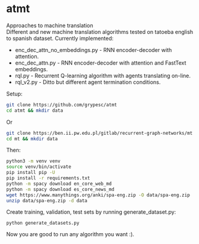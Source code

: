 # atmt
Approaches to machine translation  
Different and new machine translation algorithms tested on tatoeba english to spanish dataset. Currently implemented:
* enc_dec_attn_no_embeddings.py - RNN encoder-decoder with attention.
* enc_dec_attn.py - RNN encoder-decoder with attention and FastText embeddings.
* rql.py - Recurrent Q-learning algorithm with agents translating on-line.
* rql_v2.py - Ditto but different agent termination conditions.

Setup:
```bash
git clone https://github.com/grypesc/atmt
cd atmt && mkdir data
```
Or
```bash
git clone https://ben.ii.pw.edu.pl/gitlab/recurrent-graph-networks/mt
cd mt && mkdir data
```
Then:
```bash
python3 -m venv venv
source venv/bin/activate
pip install pip -U
pip install -r requirements.txt
python -m spacy download en_core_web_md
python -m spacy download es_core_news_md
wget https://www.manythings.org/anki/spa-eng.zip -O data/spa-eng.zip
unzip data/spa-eng.zip -d data
```
Create training, validation, test sets by running generate_dataset.py:

```python3
python generate_datasets.py
```

Now you are good to run any algorithm you want :).

